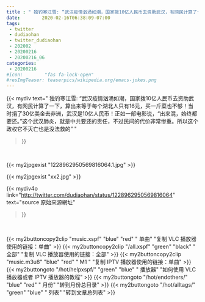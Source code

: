 ```yaml
---
title : " 独钓寒江雪: “武汉疫情汹涌如潮，国家拨10亿人民币去资助武汉，有网民计算了一下，算出来等于每个湖北人只有16元，买一斤菜也不够！当时捐了30亿美金去非洲，武汉是10亿人民币！正如一部电影说，“出来混，始终都要还。”这个武汉肺炎，就是中共要还的责任，不过民间的代价非常惨重。所以这个政权它不灭亡也是没法救的”  "
date:        2020-02-16T06:38:09-07:00
tags:
 - twitter
 - dudiaohan
 - twitter_dudiaohan
 - 202002
 - 20200216
 - 20200216_06
categories:
 - 20200216
#icon:        "fas fa-lock-open"
#resImgTeaser: teaserpics/wikipedia.org/emacs-jokes.png
---
```


{{< mydiv text=" 独钓寒江雪: “武汉疫情汹涌如潮，国家拨10亿人民币去资助武汉，有网民计算了一下，算出来等于每个湖北人只有16元，买一斤菜也不够！当时捐了30亿美金去非洲，武汉是10亿人民币！正如一部电影说，“出来混，始终都要还。”这个武汉肺炎，就是中共要还的责任，不过民间的代价非常惨重。所以这个政权它不灭亡也是没法救的”  "
>}}
<br>


 {{< my2jpgexist "1228962950569816064.1.jpg" >}}<br> 

{{< my2jpgexist "xx2.jpg" >}}<br>


{{< mydiv4o link="http://twitter.com/dudiaohan/status/1228962950569816064"
text="source 原始來源網址"
>}}


<br>



{{< my2buttoncopy2clip "music.xspf"        "blue"   "red"    " 单曲"  "复制 VLC 播放器使用的链接：单曲" >}} {{< my2buttoncopy2clip "/all.xspf"         "green"  "black"  " 全部"  "复制 VLC 播放器使用的链接：全部" >}} {{< my2buttoncopy2clip "music.m3u8"        "blue"   "red"    " M1 "    "复制 IPTV 播放器使用的链接：单曲" >}} {{< my2buttongoto      "/hot/helpxspf/"    "green"  "blue"   " 播放器" "如何使用 VLC 播放器或者 IPTV 播放器的教程" >}} {{< my2buttongoto      "/hot/endothers/"   "blue"   "red"    " 月份"   "转到月份总目录" >}} {{< my2buttongoto      "/hot/alltags/"     "green"  "blue"   " 列表"   "转到文章总列表" >}} 
